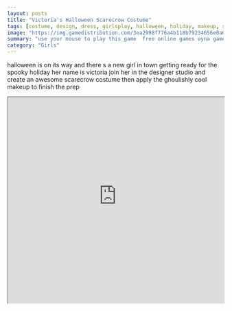 ```yaml
---
layout: posts
title: "Victoria's Halloween Scarecrow Costume"
tags: [costume, design, dress, girlsplay, halloween, holiday, makeup, scarecrow, sew, simulation, tailor, victoria, free, online, games, oyna, game, free, games, play, play, games]
image: "https://img.gamedistribution.com/3ea2998f776a4b118b79234656e0a69c.jpg"
summary: "use your mouse to play this game  free online games oyna game free games play play games"
category: "Girls"
---
```


halloween is on its way and there s a new girl in town getting ready for the spooky holiday her name is victoria join her in the designer studio and create an awesome scarecrow costume then apply the ghoulishly cool makeup to finish the prep

<iframe width="100%" height="480px;" src="https://flash.gamedistribution.com?game=3ea2998f776a4b118b79234656e0a69c"></iframe>